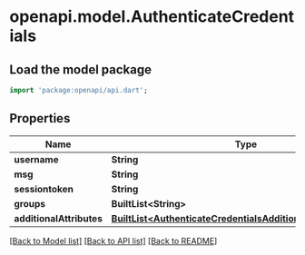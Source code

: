 # openapi.model.AuthenticateCredentials

## Load the model package
```dart
import 'package:openapi/api.dart';
```

## Properties
Name | Type | Description | Notes
------------ | ------------- | ------------- | -------------
**username** | **String** |  | [optional] 
**msg** | **String** |  | [optional] 
**sessiontoken** | **String** |  | [optional] 
**groups** | **BuiltList&lt;String&gt;** |  | [optional] 
**additionalAttributes** | [**BuiltList&lt;AuthenticateCredentialsAdditionalAttributesInner&gt;**](AuthenticateCredentialsAdditionalAttributesInner.md) |  | [optional] 

[[Back to Model list]](../README.md#documentation-for-models) [[Back to API list]](../README.md#documentation-for-api-endpoints) [[Back to README]](../README.md)


